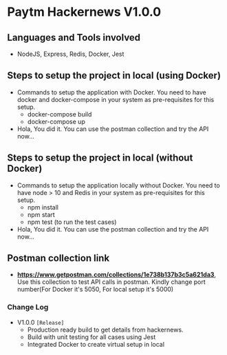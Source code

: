 # Paytm Hackernews V1.0.0

## Languages and Tools involved

-   NodeJS, Express, Redis, Docker, Jest

## Steps to setup the project in local (using Docker)

-   Commands to setup the application with Docker. You need to have docker and docker-compose in your system as pre-requisites for this setup.
    -   docker-compose build
    -   docker-compose up
-   Hola, You did it. You can use the postman collection and try the API now...

## Steps to setup the project in local (without Docker)

-   Commands to setup the application locally without Docker. You need to have node > 10 and Redis in your system as pre-requisites for this setup.
    -   npm install
    -   npm start
    -   npm test (to run the test cases)
-   Hola, You did it. You can use the postman collection and try the API now...

## Postman collection link

-   **https://www.getpostman.com/collections/1e738b137b3c5a621da3**, Use this collection to test API calls in postman. Kindly change port number(For Docker it's 5050, For local setup it's 5000)

### Change Log

-   V1.0.0 `[Release]`
    -   Production ready build to get details from hackernews.
    -   Build with unit testing for all cases using Jest
    -   Integrated Docker to create virtual setup in local

